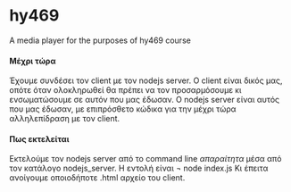 # hy469
A media player for the purposes of hy469 course

#### Μέχρι τώρα ####
Έχουμε συνδέσει τον client με τον nodejs server.
Ο client είναι δικός μας, οπότε όταν ολοκληρωθεί θα πρέπει να τον προσαρμόσουμε κι ενσωματώσουμε σε αυτόν που μας έδωσαν.
Ο nodejs server είναι αυτός που μας έδωσαν, με επιπρόσθετο κώδικα για την μέχρι τώρα αλληλεπίδραση με τον client.

#### Πως εκτελείται ####
Εκτελούμε τον nodejs server από το command line *απαραίτητα* μέσα από τον κατάλογο nodejs_server.
Η εντολή είναι ¬ node index.js
Κι έπειτα ανοίγουμε οποιοδήποτε .html αρχείο του client.
